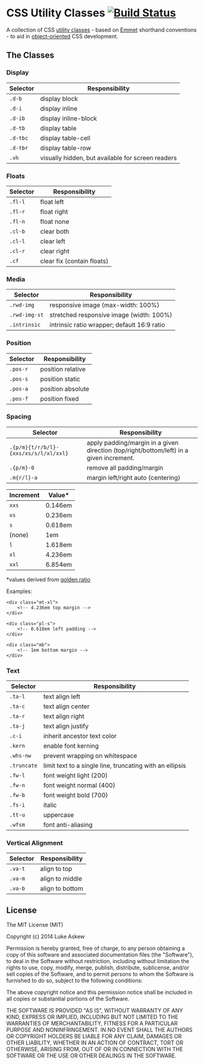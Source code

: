 # CSS Utility Classes [![Build Status](https://travis-ci.org/LukeAskew/css-utils.svg?branch=master)](https://travis-ci.org/LukeAskew/css-utils)

A collection of CSS [utility classes](http://davidtheclark.com/on-utility-classes/) - based on [Emmet](http://docs.emmet.io/cheat-sheet/) shorthand conventions - to aid in [object-oriented](http://appendto.com/2014/04/oocss/) CSS development.

## The Classes

### Display

Selector | Responsibility
--- | ---
`.d-b` | display block
`.d-i` | display inline
`.d-ib` | display inline-block
`.d-tb` | display table
`.d-tbc` | display table-cell
`.d-tbr` | display table-row
`.vh` | visually hidden, but available for screen readers

### Floats

Selector | Responsibility
--- | ---
`.fl-l` | float left
`.fl-r` | float right
`.fl-n` | float none
`.cl-b` | clear both
`.cl-l` | clear left
`.cl-r` | clear right
`.cf` | clear fix (contain floats)

### Media

Selector | Responsibility
--- | ---
`.rwd-img` | responsive image (max-width: 100%)
`.rwd-img-st` | stretched responsive image (width: 100%)
`.intrinsic` | intrinsic ratio wrapper; default 16:9 ratio

### Position

Selector | Responsibility
--- | ---
`.pos-r` | position relative
`.pos-s` | position static
`.pos-a` | position absolute
`.pos-f` | position fixed

### Spacing

Selector | Responsibility
--- | ---
`.{p/m}{t/r/b/l}-{xxs/xs/s/l/xl/xxl}` | apply padding/margin in a given direction (top/right/bottom/left) in a given increment.
`.{p/m}-0` | remove all padding/margin
`.m{r/l}-a` | margin left/right auto (centering)

Increment | Value*
--- | ---
`xxs` | 0.146em
`xs` | 0.236em
`s` | 0.618em
(none) | 1em
`l` | 1.618em
`xl`| 4.236em
`xxl` | 6.854em

*values derived from [golden ratio](http://modularscale.com/scale/?px1=16&px2=&ra1=1.618&ra2=0)

Examples:

```markup
<div class="mt-xl">
	<!-- 4.236em top margin -->
</div> 

<div class="pl-s">
	<!-- 0.618em left padding -->
</div> 

<div class="mb">
	<!-- 1em bottom margin -->
</div> 
```

### Text

Selector | Responsibility
--- | ---
`.ta-l` | text align left
`.ta-c` | text align center
`.ta-r` | text align right
`.ta-j` | text align justify
`.c-i` | inherit ancestor text color
`.kern` | enable font kerning
`.whs-nw` | prevent wrapping on whitespace
`.truncate` | limit text to a single line, truncating with an ellipsis
`.fw-l` | font weight light (200)
`.fw-n` | font weight normal (400)
`.fw-b` | font weight bold (700)
`.fs-i` | italic
`.tt-u` | uppercase
`.wfsm` | font anti-aliasing

### Vertical Alignment

Selector | Responsibility
--- | ---
`.va-t`|align to top
`.va-m`|align to middle
`.va-b`|align to bottom

## License

The MIT License (MIT)

Copyright (c) 2014 Luke Askew

Permission is hereby granted, free of charge, to any person obtaining a copy
of this software and associated documentation files (the "Software"), to deal
in the Software without restriction, including without limitation the rights
to use, copy, modify, merge, publish, distribute, sublicense, and/or sell
copies of the Software, and to permit persons to whom the Software is
furnished to do so, subject to the following conditions:

The above copyright notice and this permission notice shall be included in
all copies or substantial portions of the Software.

THE SOFTWARE IS PROVIDED "AS IS", WITHOUT WARRANTY OF ANY KIND, EXPRESS OR
IMPLIED, INCLUDING BUT NOT LIMITED TO THE WARRANTIES OF MERCHANTABILITY,
FITNESS FOR A PARTICULAR PURPOSE AND NONINFRINGEMENT. IN NO EVENT SHALL THE
AUTHORS OR COPYRIGHT HOLDERS BE LIABLE FOR ANY CLAIM, DAMAGES OR OTHER
LIABILITY, WHETHER IN AN ACTION OF CONTRACT, TORT OR OTHERWISE, ARISING FROM,
OUT OF OR IN CONNECTION WITH THE SOFTWARE OR THE USE OR OTHER DEALINGS IN
THE SOFTWARE.
